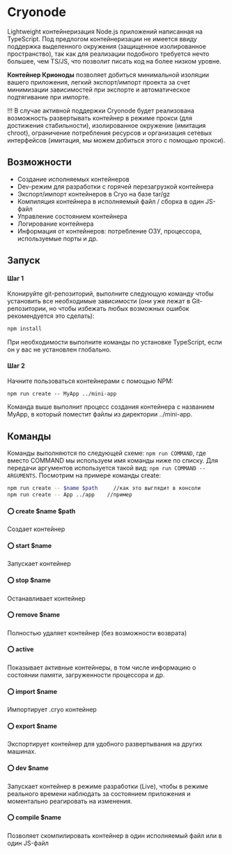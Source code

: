 # Cryonode
Lightweight контейнеризация Node.js приложений написанная на TypeScript. Под предлогом контейнеризации не имеется ввиду поддержка выделенного окружения (защищенное изолированное пространство), так как для реализации подобного требуется нечто большее, чем TS/JS, что позволит писать код на более низком уровне.

**Контейнер Крионоды** позволяет добиться минимальной изоляции вашего приложения, легкий экспорт/импорт проекта за счет минимизации зависимостей при экспорте и автоматическое подтягивание при импорте. 

!!! В случае активной поддержки Cryonode будет реализована возможность развертывать контейнер в режиме прокси (для достижения стабильности), изолированное окружение (имитация chroot), ограничение потребления ресурсов и организация сетевых интерфейсов (имитация, мы можем добиться этого с помощью прокси).

## Возможности
- Создание исполняемых контейнеров
- Dev-режим для разработки с горячей перезагрузкой контейнера
- Экспорт/импорт контейнеров в Cryo на базе tar/gz
- Компиляция контейнера в исполняемый файл / сборка в один JS-файл
- Управление состоянием контейнера
- Логирование контейнера
- Информация от контейнеров: потребление ОЗУ, процессора, используемые порты и др.

## Запуск
#### Шаг 1
Клонируйте git-репозиторий, выполните следующую команду чтобы установить все необходимые зависимости (они уже лежат в Git-репозитории, но чтобы избежать любых возможных ошибок рекомендуется это сделать):
```bash
npm install
```
При необходимости выполните команды по установке TypeScript, если он у вас не установлен глобально.
#### Шаг 2
Начните пользоваться контейнерами с помощью NPM:
```
npm run create -- MyApp ../mini-app
```
Команда выше выполнит процесс создания контейнера с названием MyApp, в который поместит файлы из директории ../mini-app. 

## Команды
Команды выполняются по следующей схеме: `npm run COMMAND`, где вместо COMMAND мы используем имя команды ниже по списку. Для передачи аргументов используется такой вид: `npm run COMMAND -- ARGUMENTS`. Посмотрим на примере команды create:
```bash
npm run create -- $name $path     //как это выглядит в консоли
npm run create -- App ../app    //пример
```
#### ⭕ create $name $path
Создает контейнер
#### ⭕ start $name
Запускает контейнер
#### ⭕ stop $name
Останавливает контейнер
#### ⭕ remove $name
Полностью удаляет контейнер (без возможности возврата)
#### ⭕ active
Показывает активные контейнеры, в том числе информацию о состоянии памяти, загруженности процессора и др.
#### ⭕ import $name
Импортирует .cryo контейнер
#### ⭕ export $name
Экспортирует контейнер для удобного развертывания на других машинах.
#### ⭕ dev $name
Запускает контейнер в режиме разработки (Live), чтобы в режиме реального времени наблюдать за состоянием приложения и моментально реагировать на изменения.
#### ⭕ compile $name
Позволяет скомпилировать контейнер в один исполняемый файл или в один JS-файл
